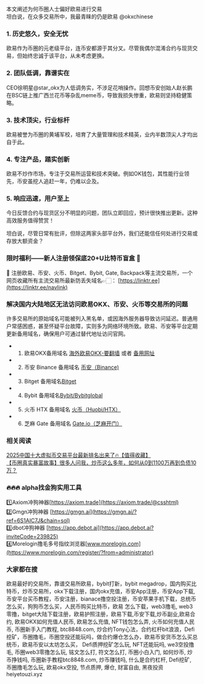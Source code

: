 本文阐述为何币圈人士偏好欧易进行交易  
坦白说，在众多交易所中，我最青睐的仍是欧易 @okxchinese  

### 1. 历史悠久，安全无忧  
欧易作为币圈的元老级平台，连币安都源于其分叉。尽管我偶尔混淆合约与现货交易，但始终忠诚于该平台，从未考虑更换。  

### 2. 团队低调，靠谱实在  
CEO徐明星@star_okx为人低调务实，不涉足花哨操作。回想币安创始人赵长鹏在BSC链上推广西兰花币等杂乱meme币，导致我损失惨重，欧易则坚持稳健策略。  

### 3. 技术顶尖，行业标杆  
欧易被誉为币圈的黄埔军校，培育了大量管理和技术精英，业内半数顶尖人才均出自于此。  

### 4. 专注产品，踏实创新  
欧易不炒作市场，专注于交易所运营和技术突破。例如OK钱包，其性能行业领先，币安虽挖人追赶一年，仍难以企及。  

### 5. 响应迅速，用户至上  
今日反馈合约与现货区分不明显的问题，团队立即回应，预计很快推出更新。这种高效服务值得赞赏！  

坦白说，尽管日常有批评，但除这两家头部平台外，我们还能信任何处进行交易或存放大额资金？  

### 限时福利——新人注册领保底20+U比特币盲盒 🎁  
🎁 注册欧易、币安、火币、Bitget、Bybit, Gate, Backpack等主流交易所，一个网页收藏所有主流交易所最新防丢失域名👉🏻： [https://linktr.ee](https://linktr.ee/navlink)  

### 解决国内大陆地区无法访问欧易OKX、币安、火币等交易所的问题  
许多交易所的原始域名可能被列入黑名单，或因海外服务器导致访问延迟。普通用户常感困惑，甚至怀疑平台故障，实则多为网络环境所致。欧易、币安等平台定期更新备用域名，确保用户可通过替代地址访问官网。  

- 1. 欧易OKX备用域名 [海外欧易OKX-要翻墙](https://www.okx.com/join/18639032) 或者 [备用网址](https://www.chouyi.kim/zh-hans/join/18639032)  
- 2. 币安 Binance 备用域名 [币安（Binance)](https://accounts.binance.com/zh-CN/register?ref=36457687)  
- 3. Bitget 备用域名[Bitget](https://www.bitget.com/zh-CN/referral/register?from=referral&clacCode=VRNEYUTR)  
- 4. Bybit 备用域名[Bybit/Bybitglobal](https://www.bybitglobal.com/zh-MY/invite/?ref=VMKORMM)  
- 5. 火币 HTX 备用域名 [火币（Huobi/HTX）](https://www.htx.com/invite/zh-cn/1f?invite_code=whf45223)  
- 6. 芝麻 Gate 备用域名 [Gate.io（芝麻开门）](https://www.gate.io/zh/signup?ref_type=103&ref=A1ERAQ)  

### 相关阅读  
[2025中国十大虚拟币交易平台最新排名出来了🔥【值得收藏】](https://btc8848.com/top-10-exchanges/)  
[【币圈真实暴富故事】很多人问我，炒币这么多年，如何从0到1100万再到负债10万？](https://heiyetouzi.xyz/biquanstory001/)  

### 🔥🔥🔥 alpha找金狗实用工具  
1️⃣Axiom冲狗神器[https://axiom.trade](https://axiom.trade/@csshtml)  
2️⃣Gmgn冲狗神器 [https://gmgn.ai](https://gmgn.ai/?ref=6S1AIC7J&chain=sol)  
3️⃣dbot冲狗神器 [https://app.debot.ai](https://app.debot.ai?inviteCode=239825)  
4️⃣Morelogin撸毛多号指纹浏览器[www.morelogin.com](https://www.morelogin.com/register/?from=administrator)  

### 大家都在搜  
欧易最好的交易所，靠谱交易所欧易，bybit打新，bybit megadrop，国内购买比特币，炒币交易所，okx下载注册，国内okx充值，币安App注册，币安App下载, 币安平台买币教程，币安注册，bianace撸空投注册，币安苹果手机下载，总统币怎么买，狗狗币怎么买，人民币购买比特币，欧易 怎么下载，web3撸毛, web3零撸，bitget大陆下载注册，欧易护照注册，欧易下载,币安下载,炒币副业,欧易合约, 欧易OKX如何充值人民币, 欧易怎么充值, NFT钱包怎么弄, 火币如何充值人民币, 币圈新手入门教程, btc8848.com, 炒合约Tony心法，合约杠杆bit浪浪，Defi挖矿，币圈撸毛，币圈空投还能玩吗，做合约爆仓怎么办，欧易币安货币怎么买总统币，欧易币安以太坊怎么买， Defi质押挖矿怎么玩, NFT还能玩吗, we3空投撸毛, 币圈web3零撸怎么玩, 铭文怎么打, 符文怎么打, 币圈小白入门, 如何炒币, 炒币挣钱吗, 币圈新手教程btc8848.com, 炒币赚钱吗, 什么是合约杠杆, Defi挖矿, 币圈撸毛怎么玩, 欧易okx空投, 节点质押, 爆仓, 财富自由, 黑夜投资heiyetouzi.xyz